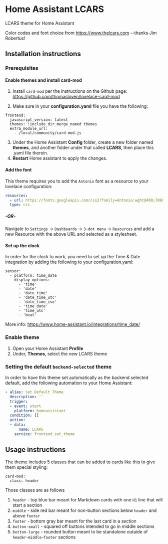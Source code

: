 # Home Assistant LCARS
LCARS theme for Home Assistant

Color codes and font choice from https://www.thelcars.com
    --thanks Jim Robertus!

## Installation instructions
### Prerequisites
#### Enable themes and install card-mod

1. Install `card-mod` per the instructions on the Github page: https://github.com/thomasloven/lovelace-card-mod

2. Make sure in your **configuration.yaml** file you have the following:
```
frontend:
  javascript_version: latest
  themes: !include_dir_merge_named themes
  extra_module_url:
    - /local/community/card-mod.js
```
3. Under the Home Assistant **Config** folder, create a new folder named **themes**, and another folder under that called **LCARS**, then place this .yaml file therein. 
4. **Restart** Home assistant to apply the changes.

#### Add the font
This theme requires you to add the `Antonio` font as a resource to your lovelace configuration:
```yaml
resources:
  - url: https://fonts.googleapis.com/css2?family=Antonio:wght@400;700&display=swap
  type: css
```
##### -OR-
Navigate to `Settings` → `Dashboards` → `3-dot menu` → `Resources` and add a new Resource with the above URL and selected as a stylesheet.

#### Set up the clock
In order for the clock to work, you need to set up the Time & Date integration by adding the following to your configuration.yaml:
```
sensor:
  - platform: time_date
    display_options:
      - 'time'
      - 'date'
      - 'date_time'
      - 'date_time_utc'
      - 'date_time_iso'
      - 'time_date'
      - 'time_utc'
      - 'beat'
```

More info:
https://www.home-assistant.io/integrations/time_date/

### Enable theme
1. Open your Home Assistant **Profile**
2. Under, **Themes**, select the new LCARS theme

### Setting the default `backend-selected` theme
In order to have this theme set automatically as the backend selected default, add the following automation to your Home Assistant:
```yaml
- alias: Set Default Theme
  description: ''
  trigger:
  - event: start
    platform: homeassistant
  condition: []
  action:
  - data:
      name: LCARS
    service: frontend.set_theme
```
## Usage instructions
The theme includes 5 classes that can be added to cards like this to give them special styling:
```
card-mod:
  class: header
```
Those classes are as follows
1. `header` - top blue bar meant for Markdown cards with one `H1` line that will start a section
2. `middle` -  side red bar meant for non-button sections below `header` and above `footer`
3. `footer` - bottom gray bar meant for the last card in a section
4. `button-small` - squared off buttons intended to go in middle sections
5. `button-large` - rounded button meant to be standalone outaide of `header`-`middle`-`footer` sections
